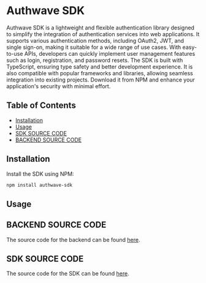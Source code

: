 # Authwave SDK

Authwave SDK is a lightweight and flexible authentication library designed to simplify the integration of authentication services into web applications. It supports various authentication methods, including OAuth2, JWT, and single sign-on, making it suitable for a wide range of use cases. With easy-to-use APIs, developers can quickly implement user management features such as login, registration, and password resets. The SDK is built with TypeScript, ensuring type safety and better development experience. It is also compatible with popular frameworks and libraries, allowing seamless integration into existing projects. Download it from NPM and enhance your application's security with minimal effort.

## Table of Contents

- [Installation](#installation)
- [Usage](#usage)
- [SDK SOURCE CODE](#sdk-source-code)
- [BACKEND SOURCE CODE](#backend-source-code)

## Installation

Install the SDK using NPM:

```bash
npm install authwave-sdk
```

## Usage

## BACKEND SOURCE CODE

The source code for the backend can be found [here](https://github.com/Auth-Wave/auth-wave-backend).

## SDK SOURCE CODE

The source code for the SDK can be found [here](https://github.com/Auth-Wave/auth-wave-sdk).
